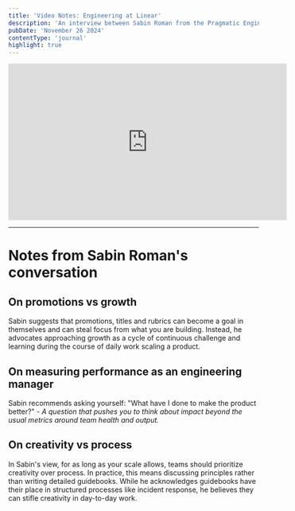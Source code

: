 ```yaml
---
title: 'Video Notes: Engineering at Linear'
description: 'An interview between Sabin Roman from the Pragmatic Engineeer Podcast'
pubDate: 'November 26 2024'
contentType: 'journal'
highlight: true
---
```


<iframe width="560" height="315" src="https://www.youtube.com/embed/AI_UMnTM4o8?si=f2SCD5LoPfqhY3D1" title="YouTube video player" frameborder="0" allow="accelerometer; autoplay; clipboard-write; encrypted-media; gyroscope; picture-in-picture; web-share" referrerpolicy="strict-origin-when-cross-origin" allowfullscreen></iframe>

***

# Notes from Sabin Roman's conversation

## On promotions vs growth

Sabin suggests that promotions, titles and rubrics can become a goal in themselves and can steal focus from what you are building. Instead, he advocates approaching growth as a cycle of continuous challenge and learning during the course of daily work scaling a product.

## On measuring performance as an engineering manager
Sabin recommends asking yourself: "What have I done to make the product better?" - *A question that pushes you to think about impact beyond the usual metrics around team health and output.*

## On creativity vs process
In Sabin's view, for as long as your scale allows, teams should prioritize creativity over process. In practice, this means discussing principles rather than writing detailed guidebooks. While he acknowledges guidebooks have their place in structured processes like incident response, he believes they can stifle creativity in day-to-day work.



